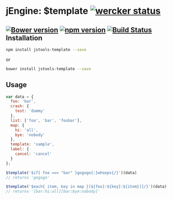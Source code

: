 jEngine: $template [![wercker status](https://app.wercker.com/status/514973e1d34c9367cf40985a577c9c2a/s "wercker status")](https://app.wercker.com/project/bykey/514973e1d34c9367cf40985a577c9c2a)
=============================
[![Bower version](https://badge.fury.io/bo/jstools-template.svg)](http://badge.fury.io/bo/jstools-template)
[![npm version](https://badge.fury.io/js/jstools-template.svg)](http://badge.fury.io/js/jstools-template)
[![Build Status](https://travis-ci.org/jstools/template.svg?branch=master)](https://travis-ci.org/jstools/template)
Installation
------------
```.sh
npm install jstools-template --save
```
  or
```.sh
bower install jstools-template --save
```
Usage
-----
```.js
var data = {
  foo: 'bar',
  crash: {
    test: 'dummy'
  },
  list: ['foo', 'bar', 'foobar'],
  map: {
    hi: 'all',
    bye: 'nobody'
  },
  template: 'sample',
  label: {
    cancel: 'cancel'
  }
};

$template('$if{ foo === "bar" }gogogo{:}whoops{/}')(data)
// returns 'gogogo'

$template('$each{ item, key in map }[${foo}:${key}:${item}]{/}')(data);
// returns '[bar:hi:all][bar:bye:nobody]'
```
